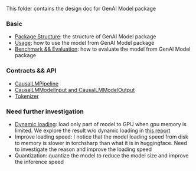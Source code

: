 This folder contains the design doc for GenAI Model package

### Basic
- [Package Structure](./Package%20Structure.md): the structure of GenAI Model package
- [Usage](./Usage.md): how to use the model from GenAI Model package
- [Benchmark && Evaluation](./Benchmark%20&&%20Evaluation.md): how to evaluate the model from GenAI Model package

### Contracts && API
- [CausalLMPipeline](./CausalLMPipeline.md)
- [CausalLMModelInput and CausalLMModelOutput](./CausalLanguageModel.md)
- [Tokenizer](./Tokenizer.md)

### Need further investigation
- [Dynamic loading](./DynamicLoading.md): load only part of model to GPU when gpu memory is limited. We explore the result w/o dynamic loading in [this report](./DynamicLoadingReport.md)
- Improve loading speed: I notice that the model loading speed from disk to memory is slower in torchsharp than what it is in huggingface. Need to investigate the reason and improve the loading speed
- Quantization: quantize the model to reduce the model size and improve the inference speed
